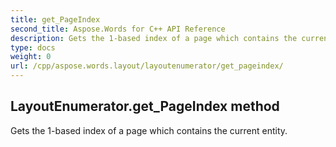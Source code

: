 ```yaml
---
title: get_PageIndex
second_title: Aspose.Words for C++ API Reference
description: Gets the 1-based index of a page which contains the current entity. 
type: docs
weight: 0
url: /cpp/aspose.words.layout/layoutenumerator/get_pageindex/
---
```

## LayoutEnumerator.get_PageIndex method


Gets the 1-based index of a page which contains the current entity. 

